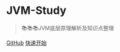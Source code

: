 
# JVM-Study 

> 📚📚📚JVM底层原理解析及知识点整理

[GitHub](https://github.com/shaoxiongdu/JVMStudy)
[快速开始](/?id=一、star-曲线)